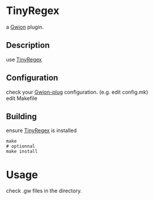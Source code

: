 # TinyRegex
  a [Gwion](https://github.com/Gwion/Gwion) plugin.  
## Description
use [TinyRegex](https://github.com/.../TinyRegex)
## Configuration
check your [Gwion-plug](https://github.com/Gwion/gwion-plug) configuration. (e.g. edit config.mk)  
edit Makefile
## Building
ensure [TinyRegex](https://github.com/.../TinyRegex) is installed
```
make
# optionnal
make install
```
# Usage
check .gw files in the directory.
